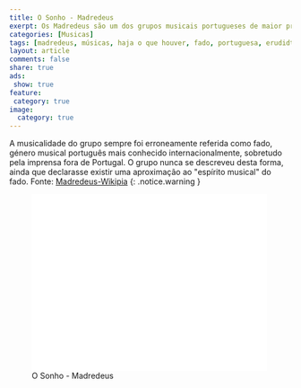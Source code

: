 ```yaml
---
title: O Sonho - Madredeus
exerpt: Os Madredeus são um dos grupos musicais portugueses de maior projecção mundial. A sua música combina influências da música tradicional portuguesa com a música erudita e com a música popular contemporânea.
categories: [Musicas]
tags: [madredeus, músicas, haja o que houver, fado, portuguesa, erudidta, classica, violão]
layout: article
comments: false
share: true
ads: 
 show: true
feature:
 category: true
image:
  category: true
---
```


A musicalidade do grupo sempre foi erroneamente referida como fado, género musical português mais conhecido internacionalmente, sobretudo pela imprensa fora de Portugal. O grupo nunca se descreveu desta forma, ainda que declarasse existir uma aproximação ao "espírito musical" do fado.
Fonte: [Madredeus-Wikipia](http://pt.wikipedia.org/wiki/Madredeus)
{: .notice.warning }

<figure>
<iframe width="420" height="315" src="//www.youtube.com/embed/scDhb6DNhD0" frameborder="0" allowfullscreen></iframe>
<figcaption>O Sonho - Madredeus</figcaption>
</figure>
